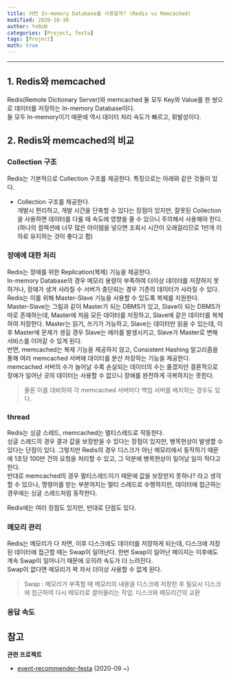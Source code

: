 ```yaml
---
title: 어떤 In-memory Database를 사용할까? (Redis vs Memcached)
modified: 2020-10-30
author: Yo0oN
categories: [Project, festa]
tags: [Project]
math: true
---
```


<hr>

## 1. Redis와 memcached

Redis(Remote Dictionary Server)와 memcached 둘 모두 Key와 Value를 한 쌍으로 데이터를 저장하는 In-memory Database이다.<br>
둘 모두 In-memory이기 때문에 역시 데이터 처리 속도가 빠르고, 휘발성이다.

## 2. Redis와 memcached의 비교

### Collection 구조
Redis는 기본적으로 Collection 구조를 제공한다.
특징으로는 아래와 같은 것들이 있다.

- Collection 구조를 제공한다.<br>
개발시 편리하고, 개발 시간을 단축할 수 있다는 장점이 있지만, 잘못된 Collection을 사용하면 데이터를 다룰 때 속도에 영향을 줄 수 있으니 주의해서 사용해야 한다.<br>
(하나의 컬렉션에 너무 많은 아이템을 넣으면 조회시 시간이 오래걸리므로 1만개 이하로 유지하는 것이 좋다고 함)

### 장애에 대한 처리
Redis는 장애를 위한 Replication(복제) 기능을 제공한다.<br>
In-memory Database의 경우 메모리 용량이 부족하여 더이상 데이터를 저장하지 못하거나, 장애가 생겨 사라질 수 서버가 중단되는 경우 기존의 데이터가 사라질 수 있다.<br>
Redis는 이를 위해 Master-Slave 기능을 사용할 수 있도록 복제를 지원한다.<br>
Master-Slave는 그림과 같이 Master가 되는 DBMS가 있고, Slave이 되는 DBMS가 따로 존재하는데, Master에 처음 모든 데이터를 저장하고, Slave에 같은 데이터를 복제하여 저장한다.
Master는 읽기, 쓰기가 가능하고, Slave는 데이터만 읽을 수 있는데, 이후 Master에 문제가 생길 경우 Slave는 에러를 발생시키고, Slave가 Master로 변해 서비스를 이어갈 수 있게 된다.<br>
반면, memcached는 복제 기능을 제공하지 않고, Consistent Hashing 알고리즘을 통해 여러 memcached 서버에 데이터를 분산 저장하는 기능을 제공한다. memcached 서버의 수가 늘어날 수록 손실되는 데이터의 수는 줄겠지만 결론적으로 장애가 일어난 곳의 데이터는 사용할 수 없으니 장애를 완전하게 극복하지는 못힌다.<br>
> 물론 이를 대비하여 각 memcached 서버마다 백업 서버를 배치하는 경우도 있다.

### thread
Redis는 싱글 스레드, memcached는 멀티스레드로 작동한다.<br>
싱글 스레드의 경우 결과 값을 보장받을 수 있다는 장점이 있지만, 병목현상이 발생할 수 있다는 단점이 있다.
그렇지만 Redis의 경우 디스크가 아닌 메모리에서 동작하기 때문에 1초당 100만 건의 요청을 처리할 수 있고, 그 덕분에 병목현상이 일어날 일이 적다고 한다.<br>
반대로 memcached의 경우 멀티스레드이기 때문에 값을 보장받지 못하나? 라고 생각할 수 있으나, 명령어를 받는 부분까지는 멀티 스레드로 수행하지만, 데이터에 접근하는 경우에는 싱글 스레드처럼 동작한다.

Redis에는 여러 장점도 있지만, 반대로 단점도 있다.

### 메모리 관리
Redis는 메모리가 다 차면, 이후 디스크에도 데이터를 저장하게 되는데, 디스크에 저장된 데이터에 접근할 때는 Swap이 일어난다. 한번 Swap이 일어난 페이지는 이후에도 계속 Swap이 일어나기 때문에 오히려 속도가 더 느려진다.<br>
Swap이 없다면 메모리가 꽉 차서 더이상 사용할 수 없게 된다.<br>
> Swap : 메모리가 부족할 때 메모리의 내용을 디스크에 저장한 후 필요시 디스크에 접근하여 다시 메모리로 끌어올리는 작업. 디스크와 메모리간의 교환


### 응답 속도


**참고**
- 


**관련 프로젝트**
- [event-recommender-festa](https://github.com/f-lab-edu/event-recommender-festa) (2020-09 ~)

